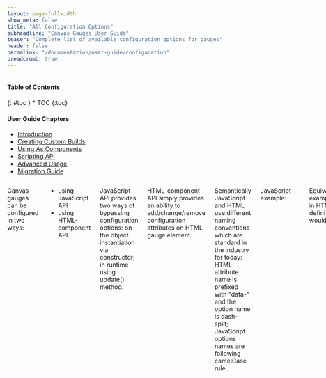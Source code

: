 ```yaml
---
layout: page-fullwidth
show_meta: false
title: "All Configuration Options"
subheadline: "Canvas Gauges User Guide"
teaser: "Complete list of available configuration options for gauges"
header: false
permalink: "/documentation/user-guide/configuration"
breadcrumb: true
---
```

<div class="row">
<div class="medium-4 medium-push-8 columns" markdown="1">
<div class="panel radius toc" markdown="1">
<h4>Table of Contents</h4>
{: #toc }
*  TOC
{:toc}

<h4>User Guide Chapters</h4>
<ul>
    <li><a href="{{site.url}}/documentation/user-guide/">Introduction</a></li>
    <li><a href="{{site.url}}/documentation/user-guide/custom-builds">Creating Custom Builds</a></li>
    <li><a href="{{site.url}}/documentation/user-guide/using-as-component">Using As Components</a></li>
    <li><a href="{{site.url}}/documentation/user-guide/scripting-api">Scripting API</a></li>
    <li><a href="{{site.url}}/documentation/user-guide/advanced-usage">Advanced Usage</a></li>
    <li><a href="{{site.url}}/migration/">Migration Guide</a></li>
</ul>
</div>
</div><!-- /.medium-4.columns -->

<div class="medium-8 medium-pull-4 columns" markdown="1">

Canvas gauges can be configured in two ways:

 * using JavaScript API
 * using HTML-component API

JavaScript API provides two ways of bypassing configuration options: on the object instantiation via constructor; in runtime using update() method.

HTML-component API simply provides an ability to add/change/remove configuration attributes on HTML gauge element.

Semantically JavaScript and HTML use different naming conventions which are standard in the industry for today: HTML attribute name is prefixed with "data-" and the option name is dash-split; JavaScript options names are following camelCase rule.

JavaScript example:

~~~javascript
var options = {
   minValue: -100,
   maxValue: 100,
   animationRule: 'elastic',
   animationDuration: 500
};
~~~

Equivalent example in HTML-definition would be:

~~~html
<canvas data-type="linear-gauge"
        data-min-value="-100"
        data-max-value="100"
        data-animation-rule="elastic"
        data-animation-duration="500"
></canvas>
~~~

Sometimes, the values can be a complex-data structures, like arrays or objects. In this case in JavaScript them simply defined as standard notations, but in HTML-attributes definitions the following rules are applied:

 - for arrays of primitives it is allowed to define a comma-separated string of values;
 - it is allowed to define the value as valid JSON notation;

Examples:

Array of primitives:

~~~html
<canvas data-type="radial-gauge"
        data-major-ticks="0,20,40,60,80,100"
></canvas>

<canvas data-type="radial-gauge"
        data-major-ticks="N,NE,E,SE,S,SW,W,NW"
></canvas>
~~~

JSON notations:

~~~html
<canvas data-type="radial-gauge"
        data-major-ticks='["N","NE","E","SE","S","SW","W","NW"]'
></canvas>

<canvas data-type="radial-gauge"
        data-highlights='[
            { "from": 0, "to": 50, "color": "rgba(0,255,0,.15)" },
            { "from": 50, "to": 100, "color": "rgba(255,255,0,.15)" },
            { "from": 100, "to": 150, "color": "rgba(255,30,0,.25)" },
            { "from": 150, "to": 200, "color": "rgba(255,0,225,.25)" },
            { "from": 200, "to": 220, "color": "rgba(0,0,255,.25)" }
        ]'
></canvas>
~~~

All available options for configuring gauges are listed below.

## Common Configuration options

Common configuration options are spread across all type of the gauges means they are applicable to any gauge type. For been more informative and easy-to-find we split those options into groups below.

### Mandatory Options

 - **renderTo**: render target in DOM tree. It is expected to be a canvas element or it's identifier in a DOM tree. This option is not required when the gauge injected as a web-component on the page.

### Basic Options

 - **width**: number in pixels of the canvas element on which the gauge will be drawn.
 - **height**: number in pixels of the canvas element on which the gauge will be drawn.
 - **minValue**: numeric minimal value which will be shown on a gauge bar.
 - **maxValue**: numeric maximal value which will be shown on a gauge bar.
 - **value**: current gauge value which will be displayed.
 - **units**: should be a string explaining the units for the gauge value, or something falsy to hide this element on a gauge.
 - **title**: should be a string to display gauge title or falsy value to hide this element.
 - **listeners**: an object defining all handlers which are going to be used on gauge initialization. Each event can have one or more handlers (a function or an array of functions). Example:

~~~javascript
var gauge = new RadialGauge({
    renderTo: 'some-id',
    listeners: {
        value: function(newValue, oldValue) {
            // do something
        },
        animationEnd: [
            function() { /*  handler one */ },
            function() { /* handler two */ }
        ]
    }
});
~~~

### Ticks Bar Options

Tick bars on a gauge representing the measuring system which visualize the gauge measuring intervals and the currently upset value. It should be upset in mind that ticks configuration must be relied properly on a given *minValue* and *maxValue* or you could get confusing display result otherwise.

 - **exactTicks**: boolean flag which switch ticks drawing modes. By default is turned off (false), meaning the tick bar will be drown by the following rules:
   a) majorTicks array will define a number of **equal by length** sections;
   b) minorTicks will define a number of ticks to draw between 2 nearest majorTicks.
 If the value set to true the rules are following:
   a) majorTicks array will define exact values where major ticks should be drawn (it should be an array of exact values, not arbitrary labels);
   b) minorTicks defines a value step for drawing minor tick on a bar.
   See this [example](https://rawgit.com/Mikhus/canvas-gauges/master/examples/exact-ticks-bar.html) [[Source](https://github.com/Mikhus/canvas-gauges/blob/master/examples/exact-ticks-bar.html)] for exact ticks bar configuration and behavior.
 - **majorTicks**: expected to be an array of numeric or string values which will be displayed on a gauge bar as major ticks. This array defines a labels for the ticks. Array length defines a number of sections on a ticks bar. 
 - **minorTicks**: is an integer number which defines how many minor ticks have to be drawn between two neighbour major ticks.
 - **strokeTicks**: boolean value defining if ticks bar of the gauge should be stroked or not. This relies only to a visual effect.
 - **majorTicksInt**: integer which defines how many numeric positions should be used to display integer part of the tick number.
 - **majorTicksDec**: integer which defines how many positions should be used to display decimal part of the tick number.
 - **highlights**: an array of highlights objects, which configures color-highlighted areas on a ticks bar. Each highlight object defines an area to colorize starting **from** value **to** value and using a given **color**, like this: ```{ from: number, to: number, color: string }```
  - **highlightsWidth**: sets the width of highlights area in relative units.
  - **numbersMargin**: defines a margin for tick labels (numbers) in relative units. By default is 1.

#### Progress Bar Options

 - **barWidth**: bar width in percents in relation to overall width of the gauge. It is limited to 50% anyway.
 - **barStrokeWidth**: defines a width of a bar stroke. If set to zero - stroke won't be drawn.
 - **barProgress**: flag, defines if a progress bar should be drawn within this gauge.
 - **barShadow**: number, length of the inner bar shadow if required. By default is 0.

### Animation Options

Animations on the gauge can be turned on or off. Whenever the animation is turned on it will automatically run each time gauge changing it's value. During the animation gauge will animate its needle or progress bar from the old value to a new value it has been upset. If *animatedValue* option is turned on it will also constantly update the value displayed in a value box on each animation step.

 - **animation**: boolean flag signaling whenever the animation is possible on the gauge or not.
 - **animationDuration**: time in milliseconds of the animation duration.
 - **animationRule**: defines a type of animation behavior for the gauge. Canvas gauges already knows the most used types of animation rules or you can define your own animation rule providing the animation rule function within this option. Known rules could be bypassed as string names, which are: *"linear", "quad", "quint", "cycle", "bounce", "elastic"* and their opposites: *"dequad", "dequint", "decycle", "debounce", "delastic"*.
 - **animatedValue**: boolean flag specifies if a value displayed in a value box of the gauge should be constantly updated during animation run. By default it is falsy, so the upset gauge value will be shown immediately and animation will run visually only on the gauge needle or progress bar.
 - **animateOnInit**: boolean flag, which specifies if gauge should be animated on the first draw, by default is false.

### Coloring Options

Canvas gauge provides highly customizable coloring options for the majority of gauge elements. Each color configuration is usually a string value representing the color in one of HEX (#000000-#FFFFFF), RGB (rgb(0, 0, 0)-rgb(255,255,255)) or RGBA (rgba(0,0,0,0)-rgba(255,255,255,1)) formats. Some elements supports gradients. In this case the color of an element could be configured as color start and color end parts.

 - **colorPlate**: defines background color of the gauge plate.
 - **colorPlateEnd**: if specified wil use gradient fill for the plate.
 - **colorMajorTicks**: color of the major ticks lines (also applied to stroke if *strokeTicks* option is true). It can be an array of colors, for each major tick it is possible to specify specific color. In this case if *strokeTicks* enabled, the first color from this array will be used for stroking.
 - **colorMinorTicks**: color of the minor ticks lines.
 - **colorStrokeTicks**: defines a static color for all ticks lines. By default is not specified. If set to some color value will override major ticks stroke color for lines, but will not influence numbers colors. For minor ticks will be used if colorMinorTicks is not specified. 
 - **colorTitle**: color of the title text.
 - **colorUnits**: color of the units text.
 - **colorNumbers**: color of the text for the tick numbers. It can be an array of colors, containing specific color for each number.
 - **colorNeedle**: defines color of the gauge needle.
 - **colorNeedleEnd**: if defined it enables use of gradient for the gauge needle. If this is falsy, needle will be drown using solid color.
 - **colorValueText**: defines a color of the text in a value box.
 - **colorValueTextShadow**: defines a color of a text in a value box. If this value is falsy shadow won't be drawn.
 - **colorBorderShadow**: defines a shadow color of the gauge plate. If is falsy the shadow won't be drawn.
 - **colorBorderOuter**: defines a color of the outer border for the gauge plate.
 - **colorBorderOuterEnd**: if defined it enables use of gradient on the outer border.
 - **colorBorderMiddle**: defines a color of the middle border for the gauge plate.
 - **colorBorderMiddleEnd**: if defined it enables use of gradient on the middle border.
 - **colorBorderInner**: defines a color of the inner border for the gauge plate.
 - **colorBorderInnerEnd**:  if defined it enables use of gradient on the inner border.
 - **colorValueBoxRect**: defines a color of the value box rectangle stroke.
 - **colorValueBoxRectEnd**: if defined it enables use of gradient on value box rectangle stroke.
 - **colorValueBoxBackground**: defines background color for value box.
 - **colorValueBoxShadow**: defines a color of value box shadow. If falsy shadow won't be drawn.
 - **colorNeedleShadowUp**: defines upper half of the needle shadow color.
 - **colorNeedleShadowDown**: defines drop shadow needle color.
 - **colorBarStroke**: color of a bar stroke.
 - **colorBar**: defines a bar background color.
 - **colorBarProgress**: defines a progress bar color;

### Needle Configuration Options

Gauge needle is an element which visualize the current position of the gauge value on a measuring bar. Currently canvas gauge supports drawing of two different types of the needles for each gauge - "line" needle and "arrow" needle. By the way, whenever it may be required, needle may be not drawn at all.

 - **needle**: boolean, specifies if gauge should draw the needle or not.
 - **needleShadow**: boolean, specifies if needle should drop shadow or not.
 - **needleType**: string, one of "arrow" or "line" supported.
 - **needleStart**: tail part of the needle length, in relative units.
 - **needleEnd**: main needle length in relative units.
 - **needleWidth**: max width of the needle in the most wide needle place.

### Borders Options

Canvas gauge plate provides a way to define the borders. There are 3 borders availabe to draw on the edge of the gauge plate. It is possible to combine the borders display options, their widths and colors to achieve exclusive visual look & feel of your gauges.

 - **borders**: boolean, defines if a borders should be drawn or not.
 - **borderOuterWidth**: specifies a width in pixels of the outer border. If set to zero - border won't be drawn at all.
 - **borderMiddleWidth**: specifies a width in pixels of the middle border. If set to zero - border won't be drawn at all.
 - **borderInnerWidth**: specifies a width in pixels of the inner border. If set to zero - border won't be drawn at all.
 - **borderShadowWidth**: specifies the width of the outer border drop shadow. If zero - shadow won't be drawn.

### Value Box Options

Value box element on the gauge is intended to display the digital representation of the current value. it is the most accurate visualisation of the exact value shawn by the gauge on the measuring bar. Whenever it is not required it may be turned off and not drawn.

 - **valueBox**: boolean, defines if the value box should be drawn or not on the gauge.
 - **valueBoxStroke**: number in relative units which defines the width of stroke of the value box element.
 - **valueBoxWidth**: if set and is greater than value text real width - will be set as configured. This value is expected to be a percent in relation to gauge width.
 - **valueText**: text to display instead of showing the current value. It may be useful when it is required to display something different in value box.
 - **valueTextShadow**: specifies if value text shadow should be drawn or not.
 - **valueBoxBorderRadius**: number of radius to draw rounded corners of the value box.
 - **valueInt**: integer which defines how many numeric positions should be used to display integer part of the value number.
 - **valueDec**: integer which defines how many positions should be used to display decimal part of the value number.
 
### Fonts Customization Options

Canvas gauges enables use of custom fonts when drawing text elements. As far as gauges are build on principals of minimalist code base there is no hardcoded fonts integrated with the gauges. Canvas gauges only provides a way to upset a custom font-family to its different text elements, but the font loading and initialization on the page is a part of the work user has to do himself.

 - **fontNumbers**: specifies font family for the tick numbers.
 - **fontTitle**: specifies font family for title text.
 - **fontUnits**: specifies font family for units text.
 - **fontValue**: specifies font-family for value box text.

 - **fontNumbersSize**: Size of the font for tick numbers in relative units.
 - **fontTitleSize**: Size of the font for title element text in relative units.
 - **fontUnitsSize**: Size of the font for units element text in relative units.
 - **fontValueSize**: Size of the font using for drawing value in a value box.

Since version 2.0.6 there is added more advanced font styling features. Now it is possible to set font style and font weight on each text element of the gauge. Where font style can be one of 'normal' (default) 'italic' or 'oblique' values. Font weight can be one of 'normal' (default), 'bold', 'bolder', 'lighter', '100', '200', '300', '400', '500', '600', '700', '800' or '900' values.

 - **fontNumbersStyle**: Font style of tick numbers.
 - **fontTitleStyle**: Font style of a gauge title.
 - **fontUnitsStyle**: Font style of the gauge units text.
 - **fontValueStyle**: Font style for the value text in a value box. 

 - **fontNumbersWeight**: Font weight of tick numbers.
 - **fontTitleWeight**: Font weight of a gauge title.
 - **fontUnitsWeight**: Font weight of the gauge units text.
 - **fontValueWeight**: Font weight for the value text in a value box. 

## Gauge-Specific Configuration Options

Each type of the gauge in this library also has it's own specific configuration optoins available for customization.

### Linear Gauge Options

Linear gauge has some specific options for customization and some drawing rules which is good to know.

First of all it can be drawn vertically or horizontally, depending on the upset width and height options for the canvas element. If width greater than height the gauge will be treated as horizontal, otherwise - as vertical.

Horizontal gauge drawing has a limitation of drawing value box. In this orientation value box rendering is disabled as far as it is not possible to find a good place for it within the current design. So it has to be kept im mind when the horizontal orientation is selected to draw the gauge.

#### Borders Options

 - **borderRadius**: radius for rounded corners of the gauge plate and its borders.

#### Progress Bar Options

 - **barBeginCircle**: defines if a gauge bar should start with a circle element imitating flask view of the bar. If set to zero it won't be drawn at all. 
 - **barLength**: defines bar length in percents in relation to overall gauge length.

#### Coloring Options
 
 - **colorBarEnd**: if given, bar background will be drawn as gradient. If falsy bar color will be solid.
 - **colorBarProgressEnd**: if given, progress bar color will be drawn as gradient. If falsy bar color will be solid.

#### Element Positioning Options

 - **tickSide**: defines a side on which ticks bar should be drawn. Available values are: *"left", "right", "both"*. Default value is "both" - on the both sides of a gauge bar. For horizontally aligned gauges "left" value means top position, "right" value means bottom position.
 - **needleSide**: defines a side on which needle at the bar should be drawn. Available values are: *"left", "right", "both"*. Default value is "both" - on the both sides of a gauge bar. For horizontally aligned gauges "left" value means top position, "right" value means bottom position.
 - **numberSide**: defines a side on which tick numbers should be drawn. Available values are: *"left", "right", "both"*. Default value is "both" - on the both sides of a gauge bar. For horizontally aligned gauges "left" value means top position, "right" value means bottom position.

#### Ticks Bar Options

 - **ticksWidth**: defines a length of major ticks width (and width of ticks bar overall) in relative units.
 - **ticksWidthMinor**: defines a length of minor tick lines in relative units.
 - **ticksPadding**: defines a padding used for drawing ticks out of a bar, in relative units.

### Radial Gauge Options

Radial gauge controls has their specific customization options, which are enables to drastically customize its view to make it look, for example, like manometer or compass or any other radial-kind of the tool possible too imagine.

#### Ticks Bar Options 
 
 - **ticksAngle**: defines a max angle for ticks bar. By default is 270 degrees. If 360 degrees specified ticks bar fills the whole circle.
 - **startAngle**: defines a start angle using which ticks bar starts. By default is 45 degrees.

#### Coloring Options

 - **colorNeedleCircleOuter**: defines a color which should be used to draw outer decorative circle element at the middle of the gauge.
 - **colorNeedleCircleOuterEnd**: if defined, outer decorative circle gauge element will be drawn as gradient. If falsy - outer circle will be drawn using solid color.
 - **colorNeedleCircleInner**: defines a color which should be used to draw inner decorative circle element at the middle of the gauge.
 - **colorNeedleCircleInnerEnd**: if defined, inner decorative circle gauge element will be drawn as gradient. If falsy - inner circle will be drawn using solid color.

#### Needle Options

 - **needleCircleSize**: defines the size in relative units of the decorative circles element of the gauge.
 - **needleCircleInner**: boolean flag, turns on/off inner decorative circle element drawing.
 - **needleCircleOuter**: boolean flag, turns on/off outer decorative circle element drawing.

#### Animation Options

 - **animationTarget**: defines which part of the gauge should be animated when changing the value. Could be one of 'needle' (default) or 'plate' values. When 'plate' is selected then gauge will animate ticks bar instead of animating the needle.
 - **useMinPath** - boolean. Applicable only to radial gauges which have full 360-degree ticks plate. If set to true for these kind of gauges will rotate needle/plate by a minimal rotation path.

</div><!-- /.medium-8.columns -->
</div><!-- /.row -->
